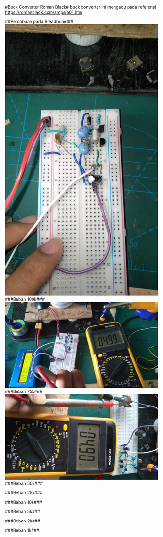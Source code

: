 #Buck Converter Roman Black#
buck converter ini mengacu pada referensi https://romanblack.com/smps/a01.htm

##Percobaan pada Breadboard##
![Alt text](Rangkaian_breadboard.jpg)
###Beban 100k###
![Alt text](100k.jpg)
###Beban 75k###
![Alt text](75k.jpg)
###Beban 50k###

###Beban 25k###

###Beban 10k###

###Beban 5k###

###Beban 2k###

###Beban 1k###
